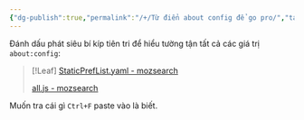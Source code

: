 ```yaml
---
{"dg-publish":true,"permalink":"/+/Từ điển about config để go pro/","tags":["#on/firefox"]}
---
```


Đánh dấu phát siêu bí kíp tiên tri để hiểu tường tận tất cả các giá trị `about:config`:  
>[!Leaf]
> [StaticPrefList.yaml - mozsearch](https://searchfox.org/mozilla-central/source/modules/libpref/init/StaticPrefList.yaml)
> 
> [all.js - mozsearch](https://searchfox.org/mozilla-central/source/modules/libpref/init/all.js)

  
Muốn tra cái gì `Ctrl+F` paste vào là biết.

